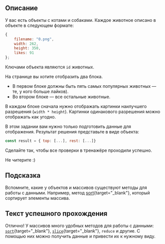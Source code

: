 ## Описание

У вас есть объекты c котами и собаками. Каждое животное описано в объекте в следующем формате:

```jsx
{
	filename: "0.png",
	width: 262,
	height: 350,
	likes: 91
};
```

Ключами объекта являются `id` животных. 

На странице вы хотите отобразить два блока. 

- В первом блоке должны быть пять самых популярных животных — те, у кого больше лайков).
- Во втором блоке — все остальные животные.

В каждом блоке сначала нужно отображать картинки наилучшего разрешения (`width * height`). Картинки одинакового разрешения можно отображать как угодно.

В этом задании вам нужно только подготовить данные для отображения. Результат решения представьте в виде объекта:

```jsx
const result = { top: [...], rest: [...]}
```

Сделайте так, чтобы все проверки в тренажёре проходили успешно. 

Не читерите :)

## Подсказка

Вспомните, какие у объектов и массивов существуют методы для работы с данными. Например, метод [sort](https://developer.mozilla.org/en-US/docs/Web/JavaScript/Reference/Global_Objects/Array/sort){target="_blank"}, который сортирует элементы массива.

## Текст успешного прохождения

Отлично! У массивов много удобных методов для работы с данными: [`sort`](https://developer.mozilla.org/en-US/docs/Web/JavaScript/Reference/Global_Objects/Array/sort){target="_blank"}, [`slice`](https://developer.mozilla.org/en-US/docs/Web/JavaScript/Reference/Global_Objects/Array/slice){target="_blank"},  `reduce` и другие. С помощью них можно получить данные и привести их к нужному виду.

